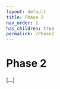 ```yaml
---
layout: default
title: Phase 2
nav_order: 2
has_children: true
permalink: /Phase2
---
```


# Phase 2

[...]
